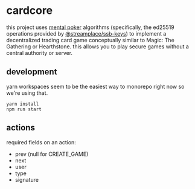 # cardcore

this project uses [mental poker](https://en.wikipedia.org/wiki/Mental_poker) algorithms (specifically, the ed25519 operations provided by [@streamplace/ssb-keys](https://github.com/ssbc/@streamplace/ssb-keys)) to implement a decentralized trading card game conceptually similar to Magic: The Gathering or Hearthstone. this allows you to play secure games without a central authority or server.

## development

yarn workspaces seem to be the easiest way to monorepo right now so we're using that.

```
yarn install
npm run start
```

## actions

required fields on an action:

- prev (null for CREATE_GAME)
- next
- user
- type
- signature

